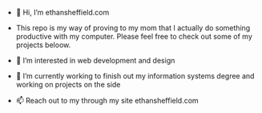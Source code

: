 - 👋 Hi, I’m ethansheffield.com

- This repo is my way of proving to my mom that I actually do something productive with my computer. Please feel free to check out some of my projects beloow.

- 👀 I’m interested in web development and design
- 🌱 I’m currently working to finish out my information systems degree and working on projects on the side
- 📫 Reach out to my through my site ethansheffield.com


